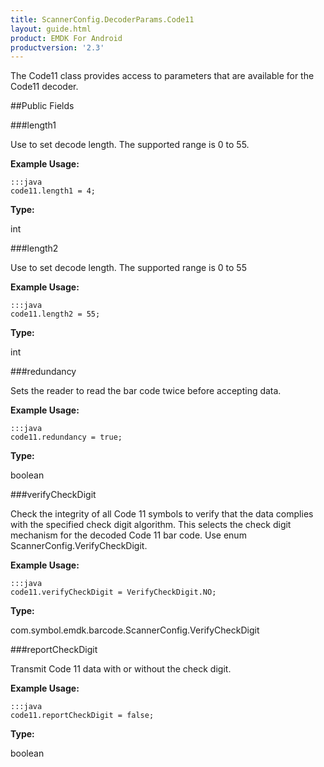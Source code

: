 ```yaml
---
title: ScannerConfig.DecoderParams.Code11
layout: guide.html
product: EMDK For Android
productversion: '2.3'
---
```


The Code11 class provides access to parameters that are available for
 the Code11 decoder.

##Public Fields

###length1

Use to set decode length. The supported range is 0 to 55.

 

**Example Usage:**
	
	:::java	
	code11.length1 = 4;


**Type:**

int

###length2

Use to set decode length. The supported range is 0 to 55

 

**Example Usage:**
	
	:::java	
	code11.length2 = 55;


**Type:**

int

###redundancy

Sets the reader to read the bar code twice before accepting data.

 

**Example Usage:**
	
	:::java	
	code11.redundancy = true;


**Type:**

boolean

###verifyCheckDigit

Check the integrity of all Code 11 symbols to verify that the
 data complies with the specified check digit algorithm. This
 selects the check digit mechanism for the decoded Code 11 bar
 code. Use enum  ScannerConfig.VerifyCheckDigit.

 

**Example Usage:**
	
	:::java	
	code11.verifyCheckDigit = VerifyCheckDigit.NO;


**Type:**

com.symbol.emdk.barcode.ScannerConfig.VerifyCheckDigit

###reportCheckDigit

Transmit Code 11 data with or without the check digit.

 

**Example Usage:**
	
	:::java	
	code11.reportCheckDigit = false;


**Type:**

boolean











